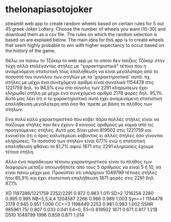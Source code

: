 # thelonapiasotojoker

streamlit web app to create random wheels based on certain rules for 5 out 45 greek Joker Lottery.
Choose the number of wheels you want (10-30) and download them as a csv file.
The rules on which the random selection is based on are explaied below.
The main idea for this app is to create wheels that seem highly probable to win with higher expectancy 
to occur based on the history of the game.

Θέλω να πιάσω το Τζόκερ
το web app με το οποίο δεν παίζεις Τζόκερ στην τύχη αλλά επιλέγοντας στήλες με "χαρακτηριστικά" τέτοια που η αναμενόμενη στατιστική τους επαλήθευση να είναι μεγαλύτερη από το
ποσοστό του συνόλου των στηλών με τα 'χαρακτηριστικά' αυτά.
πχ. στήλες με μέχρι ένα συνεχόμενο αριθμό είναι συνολικά 1154478 στις 1221759 δηλ. το 94,5% ενώ στο σύνολο των 2291 κληρώσεων έχει κληρωθεί στήλη με μέχρι ένα συνεχόμενο αριθμό 2178 φορές δηλ. 95,1%. Αυτό μας λέει ότι ο το χαρακτηριστικό αυτό έχει αναμενόμενη στατιστική επαλήθευση μεγαλύτερη από όσο θα ΄πρεπε με βάση το πλήθος των στηλών.

Ενα πολύ καλό χαρακτηριστικό που κόβει πάρα πολλές στήλες είναι να παίζουμε στήλες που δεν έχουν 4 κοινούς αριθμούς με καμιά από τις προηγούμενες στήλες.  Αυτό μας δίνει μόνο 819502 στις 1221759 και εννοείται ότι ο όρος καλυτερεύει κόβοντας κι άλλες στήλες όσο γίνονται κληρώσεις. Το ποσοστό των στηλών είναι 67,1% ενώ η στατιστική επαλήθευση φθάνει το 81,7% αφού 1871 στις 2291 κληρώσεις έχουμε τέτοια στήλη.

Αλλο ένα παράδειγμα τέτοιου χαρακτηριστικού είναι το πλήθος των διαφορών μεταξύ οποιωνδήποτε από τους 5 αριθμούς να είναι 5 ή 10, να είναι πάνω μέχρι μια. Προκύπτει ότι υπάρχουν 1049799 τέτοιες στήλες ήτοι 85,9% και έχει στατιστική επαλήθευση 1871 φορές στις 2291 δηλ. 87,1%



XD 1187286/1221759 2252/2291 0.972 0.983 1.011
SD>2 1216258 2280 0.995 0.995
NB<5,5,4,4 1204587 2266 0.986 0.989 1.003
Syn<=1 1154478 2178 0.945 0.951 1.006
CC<=3 1198449 2253 0.981 0.983 1.002
SSNR 985961 75/ 0.807 0.033 0.041
E4=0, E5=0 819502 1871 0.671 0.817 1.218
D510 1049799 1996 0.859 0.871 1.014
